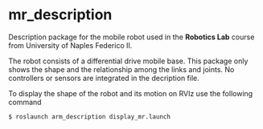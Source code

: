 # mr_description

Description package for the mobile robot used in the __Robotics Lab__ course from University of Naples Federico II. 

The robot consists of a differential drive mobile base. This package only shows the shape and the relationship among the links and joints. No controllers or sensors are integrated in the decription file.

To display the shape of the robot and its motion on RVIz use the following command

    $ roslaunch arm_description display_mr.launch

